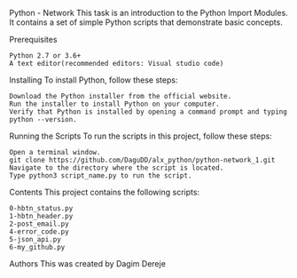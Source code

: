 Python - Network
This task is an introduction to the Python Import Modules. It contains a set of simple Python scripts that demonstrate basic concepts.

Prerequisites

    Python 2.7 or 3.6+
    A text editor(recommended editors: Visual studio code)

Installing
To install Python, follow these steps:

    Download the Python installer from the official website.
    Run the installer to install Python on your computer.
    Verify that Python is installed by opening a command prompt and typing python --version.

Running the Scripts
To run the scripts in this project, follow these steps:

    Open a terminal window.
    git clone https://github.com/DaguDD/alx_python/python-network_1.git
    Navigate to the directory where the script is located.
    Type python3 script_name.py to run the script.

Contents
This project contains the following scripts:

    0-hbtn_status.py
    1-hbtn_header.py
    2-post_email.py
    4-error_code.py
    5-json_api.py
    6-my_github.py
    
Authors
This was created by Dagim Dereje
